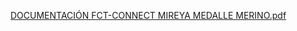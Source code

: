 [DOCUMENTACIÓN FCT-CONNECT MIREYA MEDALLE MERINO.pdf](https://github.com/user-attachments/files/18262929/DOCUMENTACION.FCT-CONNECT.MIREYA.MEDALLE.MERINO.pdf)
